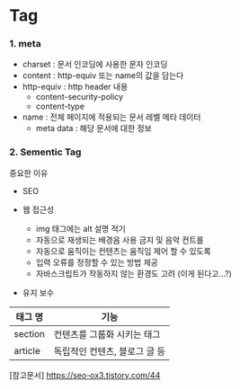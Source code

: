 # Tag

### 1. meta

- charset : 문서 인코딩에 사용한 문자 인코딩
- content : http-equiv 또는 name의 값을 담는다
- http-equiv : http header 내용
  - content-security-policy
  - content-type
- name : 전체 페이지에 적용되는 문서 레벨 메타 데이터
  - meta data : 해당 문서에 대한 정보

### 2. Sementic Tag

중요한 이유

- SEO
- 웹 접근성

  - img 태그에는 alt 설명 적기
  - 자동으로 재생되는 배경음 사용 금지 및 음악 컨트롤
  - 자동으로 움직이는 컨텐츠는 움직임 제어 할 수 있도록
  - 입력 오류를 정정할 수 있는 방법 제공
  - 자바스크립트가 작동하지 않는 환경도 고려 (이게 된다고...?)

- 유지 보수

| 태그 명 | 기능                          |
| ------- | ----------------------------- |
| section | 컨텐츠를 그룹화 시키는 태그   |
| article | 독립적인 컨텐츠, 블로그 글 등 |

[참고문서]
https://seo-ox3.tistory.com/44
